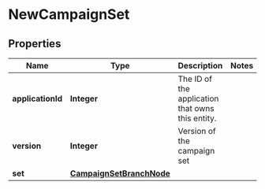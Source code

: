 

# NewCampaignSet

## Properties

Name | Type | Description | Notes
------------ | ------------- | ------------- | -------------
**applicationId** | **Integer** | The ID of the application that owns this entity. | 
**version** | **Integer** | Version of the campaign set | 
**set** | [**CampaignSetBranchNode**](CampaignSetBranchNode.md) |  | 



